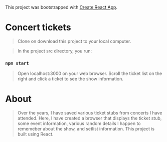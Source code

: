 This project was bootstrapped with [Create React App](https://github.com/facebook/create-react-app).

# Concert tickets

>Clone on download this project to your local computer.

>In the project src directory, you run:

### `npm start`

>Open localhost:3000 on your web browser. Scroll the ticket list on the right and click a ticket to see the show information.

# About

>Over the years, I have saved various ticket stubs from concerts I have attended. Here, I have created a browser that displays the ticket stub, some event information, various random details I happen to rememeber about the show, and setlist information. This project is built using React.
